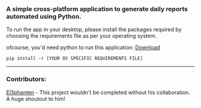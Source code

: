 ### A simple cross-platform application to generate daily reports automated using Python.

To run the app in your desktop, please install the packages required by choosing the requirements file
as per your operating system.

ofcourse, you'd need python to run this application: [Download](https://www.python.org/)

`pip install -r [YOUR OS SPECIFIC REQUIREMENTS FILE]`

---

### Contributors:

[El3phanten](https://github.com/el3) - This project wouldn't be completed without his collaboration.
A huge shoutout to him!
